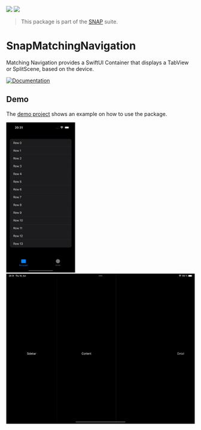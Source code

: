 <!-- Copy badges from SPI -->
[![](https://img.shields.io/endpoint?url=https%3A%2F%2Fswiftpackageindex.com%2Fapi%2Fpackages%2Fsimonnickel%2Fsnap-matching-navigation%2Fbadge%3Ftype%3Dplatforms)](https://swiftpackageindex.com/simonnickel/snap-matching-navigation)
[![](https://img.shields.io/endpoint?url=https%3A%2F%2Fswiftpackageindex.com%2Fapi%2Fpackages%2Fsimonnickel%2Fsnap-matching-navigation%2Fbadge%3Ftype%3Dswift-versions)](https://swiftpackageindex.com/simonnickel/snap-matching-navigation) 

> This package is part of the [SNAP](https://github.com/simonnickel/snap-abstract) suite.


# SnapMatchingNavigation

Matching Navigation provides a SwiftUI Container that displays a TabView or SplitScene, based on the device. 

[![Documentation][documentation badge]][documentation] 

[documentation]: https://swiftpackageindex.com/simonnickel/snap-matching-navigation/main/documentation/snapmatchingnavigation
[documentation badge]: https://img.shields.io/badge/Documentation-DocC-blue


## Demo

The [demo project](/SnapMatchingNavigationDemo) shows an example on how to use the package.

<img src="/screenshot-iphone.png" height="400"> <img src="/screenshot-ipad.png" height="400">
